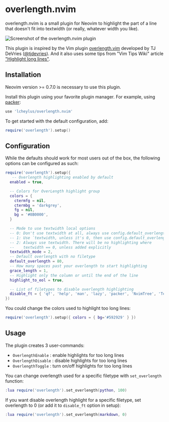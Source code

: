 # overlength.nvim

overlength.nvim is a small plugin for Neovim to highlight the part of a line that
doesn't fit into textwidth (or really, whatever width you like).

![Screenshot of the overlength.nvim plugin](https://github.com/lcheylus/overlength.nvim/assets/3294998/d64df552-271f-47c6-9e35-9116c146b7eb)

This plugin is inspired by the Vim plugin
[overlength.vim](https://github.com/tjdevries/overlength.vim) developed by TJ
DeVries ([@tjdevries](https://github.com/tjdevries)). And it also uses some tips
from "Vim Tips Wiki" article ["Highlight long
lines"](https://vim.fandom.com/wiki/Highlight_long_lines).

## Installation

Neovim version >= 0.7.0 is necessary to use this plugin.

Install this plugin using your favorite plugin manager. For example, using
[packer](https://github.com/wbthomason/packer.nvim):

```lua
use 'lcheylus/overlength.nvim'
```

To get started with the default configuration, add:

```lua
require('overlength').setup()
```

## Configuration

While the defaults should work for most users out of the box, the following
options can be configured as such:

```lua
require('overlength').setup({
   -- Overlength highlighting enabled by default
  enabled = true,

  -- Colors for OverLength highlight group
  colors = {
    ctermfg = nil,
    ctermbg = 'darkgrey',
    fg = nil,
    bg = '#8B0000',
  }

  -- Mode to use textwidth local options
  -- 0: Don't use textwidth at all, always use config.default_overlength.
  -- 1: Use `textwidth, unless it's 0, then use config.default_overlength.
  -- 2: Always use textwidth. There will be no highlighting where
  --    textwidth == 0, unless added explicitly
  textwidth_mode = 2,
  -- Default overlength with no filetype
  default_overlength = 80,
  -- How many spaces past your overlength to start highlighting
  grace_length = 1,
  -- Highlight only the column or until the end of the line
  highlight_to_eol = true,

  -- List of filetypes to disable overlength highlighting
  disable_ft = { 'qf', 'help', 'man', 'lazy', 'packer', 'NvimTree', 'Telescope', 'WhichKey' },
})
```

You could change the colors used to highlight too long lines:


```lua
require('overlength').setup({ colors = { bg='#592929' } })
```

## Usage

The plugin creates 3 user-commands:
- `OverlengthEnable` : enable highlights for too long lines
- `OverlengthDisable` : disable highlights for too long lines
- `OverlengthToggle` : turn on/off highlights for too long lines

You can change overlength used for a specific filetype with `set_overlength`
function:

```lua
:lua require('overlength').set_overlength(python, 100)
```

If you want disable overlength highlight for a specific filetype, set overlength
to 0 (or add it to `disable_ft` option in setup):

```lua
:lua require('overlength').set_overlength(markdown, 0)
```
